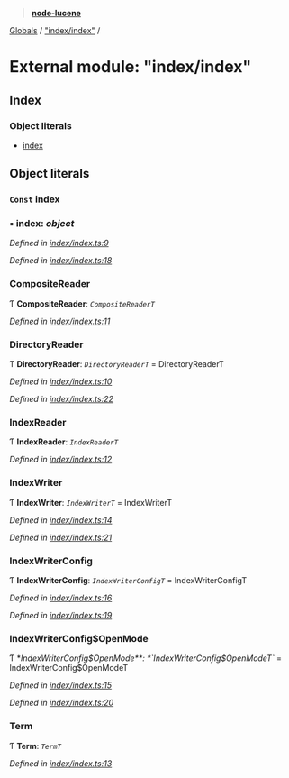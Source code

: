 > **[node-lucene](../README.md)**

[Globals](../README.md) / ["index/index"](_index_index_.md) /

# External module: "index/index"

## Index

### Object literals

* [index](_index_index_.md#const-index)

## Object literals

### `Const` index

### ▪ **index**: *object*

*Defined in [index/index.ts:9](https://github.com/cancerberoSgx/node-lucene/blob/7855316/node-lucene/src/index/index.ts#L9)*

*Defined in [index/index.ts:18](https://github.com/cancerberoSgx/node-lucene/blob/7855316/node-lucene/src/index/index.ts#L18)*

###  CompositeReader

Ƭ **CompositeReader**: *`CompositeReaderT`*

*Defined in [index/index.ts:11](https://github.com/cancerberoSgx/node-lucene/blob/7855316/node-lucene/src/index/index.ts#L11)*

###  DirectoryReader

Ƭ **DirectoryReader**: *`DirectoryReaderT`* =  DirectoryReaderT

*Defined in [index/index.ts:10](https://github.com/cancerberoSgx/node-lucene/blob/7855316/node-lucene/src/index/index.ts#L10)*

*Defined in [index/index.ts:22](https://github.com/cancerberoSgx/node-lucene/blob/7855316/node-lucene/src/index/index.ts#L22)*

###  IndexReader

Ƭ **IndexReader**: *`IndexReaderT`*

*Defined in [index/index.ts:12](https://github.com/cancerberoSgx/node-lucene/blob/7855316/node-lucene/src/index/index.ts#L12)*

###  IndexWriter

Ƭ **IndexWriter**: *`IndexWriterT`* =  IndexWriterT

*Defined in [index/index.ts:14](https://github.com/cancerberoSgx/node-lucene/blob/7855316/node-lucene/src/index/index.ts#L14)*

*Defined in [index/index.ts:21](https://github.com/cancerberoSgx/node-lucene/blob/7855316/node-lucene/src/index/index.ts#L21)*

###  IndexWriterConfig

Ƭ **IndexWriterConfig**: *`IndexWriterConfigT`* =  IndexWriterConfigT

*Defined in [index/index.ts:16](https://github.com/cancerberoSgx/node-lucene/blob/7855316/node-lucene/src/index/index.ts#L16)*

*Defined in [index/index.ts:19](https://github.com/cancerberoSgx/node-lucene/blob/7855316/node-lucene/src/index/index.ts#L19)*

###  IndexWriterConfig$OpenMode

Ƭ **IndexWriterConfig$OpenMode**: *`IndexWriterConfig$OpenModeT`* =  IndexWriterConfig$OpenModeT

*Defined in [index/index.ts:15](https://github.com/cancerberoSgx/node-lucene/blob/7855316/node-lucene/src/index/index.ts#L15)*

*Defined in [index/index.ts:20](https://github.com/cancerberoSgx/node-lucene/blob/7855316/node-lucene/src/index/index.ts#L20)*

###  Term

Ƭ **Term**: *`TermT`*

*Defined in [index/index.ts:13](https://github.com/cancerberoSgx/node-lucene/blob/7855316/node-lucene/src/index/index.ts#L13)*
